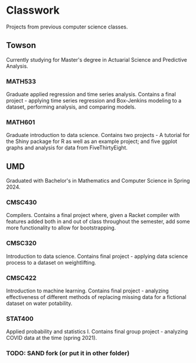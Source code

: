 # Classwork

Projects from previous computer science classes.

## Towson

Currently studying for Master's degree in Actuarial Science and Predictive Analysis.

### MATH533

Graduate applied regression and time series analysis. Contains a final project - applying time series regression and Box-Jenkins modeling to a dataset, performing analysis, and comparing models.

### MATH601

Graduate introduction to data science. Contains two projects - A tutorial for the Shiny package for R as well as an example project; and five ggplot graphs and analysis for data from FiveThirtyEight.

## UMD

Graduated with Bachelor's in Mathematics and Computer Science in Spring 2024.

### CMSC430

Compilers. Contains a final project where, given a Racket compiler with features added both in and out of class throughout the semester, add some more functionality to allow for bootstrapping.

### CMSC320

Introduction to data science. Contains final project - applying data science process to a dataset on weightlifting.

### CMSC422

Introduction to machine learning. Contains final project - analyzing effectiveness of different methods of replacing missing data for a fictional dataset on water potability.

### STAT400

Applied probability and statistics I. Contains final group project - analyzing COVID data at the time (spring 2021).

### TODO: SAND fork (or put it in other folder)
